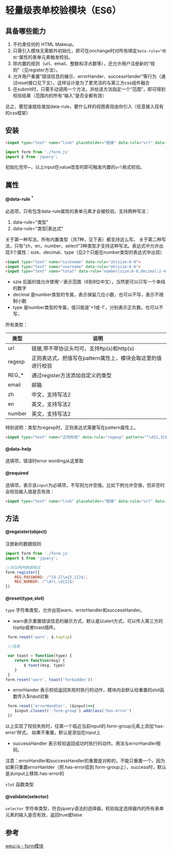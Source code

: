 轻量级表单校验模块（ES6）
====================

## 具备哪些能力  

1. 不约束任何的 HTML Makeup。
2. 只需引入模块无需额外初始化，即可在onchange时对所有绑定`data-rule="规则"`属性的表单元素触发校验。 
3. 除内置的规则（url、email、整数和浮点数等），还允许用户注册新的“规则”（见register方法）。
4. 允许用户重置“错误信息的展示、errorHander、successHander”等行为（通过reset接口见下文），这样设计是为了更灵活的与第三方css组件融合
5. 在submit时，只需手动调用一个方法，并给该方法指定一个“范围”，即可得到校验结果（范围内的所有“输入”是否全都有效）   

总之，要怼谁就给谁加data-rule，要什么样的视图表现由你引入（任意接入现有的css框架）

## 安装

```html
<input type="text" name="link" placeholder="链接" data-rule="url" data-help="不能为空" required>
```

```js
import form from './form.js'
import $ from 'jquery';
```

初始化完毕~，以上input在value改变时即可触发内置的`url`格式校验。

## 属性

#### @data-rule <sup>*</sup>

必选项，只有包含data-rule属性的表单元素才会被校验。支持两种写法：

1. data-rule="类型"    
2. data-rule="类型|表达式"   

关于第一种写法，所有内置类型（共7种，见下表）都支持这么写。
关于第二种写法，只有“zh，en，number，select”3种类型才支持这种写法。表达式中允许出现3个属性：size、decimal、type（后2个只能在number类型的表达式中出现）

```html
<input type="text" name="nickname" data-rule="zh|size:6-8">
<input type="text" name="username" data-rule="eh|size:6-8">       
<input type="text" name="total" data-rule="number|size:6-8,decimal:2-4,type:-1" > 
```

+ szie 后面的值允许使用'-'表示范围（6到8位中文），当然更可以只写一个单纯的数字
+ decimal 是number类型的专属，表示保留几位小数，也可以不写，表示不限制小数
+ type 是number类型的专属，值只能是'+1或-1'，分别表示正负数。也可以不写，

所有类型：

|   类型   | 说明                                                         |
| -------- | ------------------------------------------------------------ |
|   url    | 链接,带不带协议头均可，支持ftp(s)和http(s)                   |
|  regexp  | 正则表达式，把值写在pattern属性上，模块会取这里的值进行校验  |
|  REG_*   | 通过register方法添加自定义的类型                             |
|   email  | 邮箱                                                         |
|   zh     | 中文，支持写法2                                              |
|   en     | 英文，支持写法2                                              |
|  number  | 英文，支持写法2                                              |

特别说明：类型为regexp时，正则表达式需要写在pattern属性上。

```html
<input type="text" name="正则校验" data-rule="regexp" pattern="^\d{1,3}$">
```

#### @data-help

选填项，错误时error wording从这里取

#### @required

选填项，表示该`input`为必填项，不写则允许空值。比如下例允许空值，但非空时会校验输入值是否有效：
    
```html                     
<input type="text" name="link" placeholder="链接" data-rule="url" data-help="不能为空">
```

## 方法

#### @regeister(object) 

注册新的数据规则

```js
import form from './form.js'
import $ from 'jquery';

//添加两种数据格式
form.register({
    REG_PASSWORD: /^[A-Z]\w{5,11}$/,
    REG_NUMBER: /^\d+\.\d{2}$/
})
```

#### @reset(type,slot)

`type` 字符串类型，允许出现warn、errorHandler和successHander。

+ warn表示重置错误信息的展示方式，默认是以alert方式，可以传入第三方的toptip或者toast插件。

```js
 form.reset('warn', $.toptip)

 //或者

 var toast = function(type) {
    return function(msg) {
        $.toast(msg, type)
    }
 }
form.reset('warn', toast('forbidden'))
```

+ errorHander 表示校验返回失败时执行的动作，模块内会默认给重置的slot函数传入$input对象

```js
 form.reset('errorHandler', ($input)=>{
    $input.closest('.form-group').addclass('has-error')
 }) 
```

以上实现了校验失败时，往第一个临近当前input的.form-group元素上添加'has-error'样式。 如果不重置，默认是添加在input上

+ successHandler 表示校验返回成功时执行的动作。用法与errorHandler相同。

注意：errorHandler和successHandler的重置是对称的，不能只重置一个。因为如果只重置errorHanlder（把.has-error挂到.form-group上），success时，默认是从input上移除.has-error的

`slot` 函数类型
  
#### @validate(selector)

`selector` 字符串类型，符合jquery语法的选择器。校验指定选择器内的所有表单元素的输入是否有效，返回true或false

## 参考

[weui.js - form模块](https://github.com/weui/weui.js/blob/master/docs/component/form.md)
